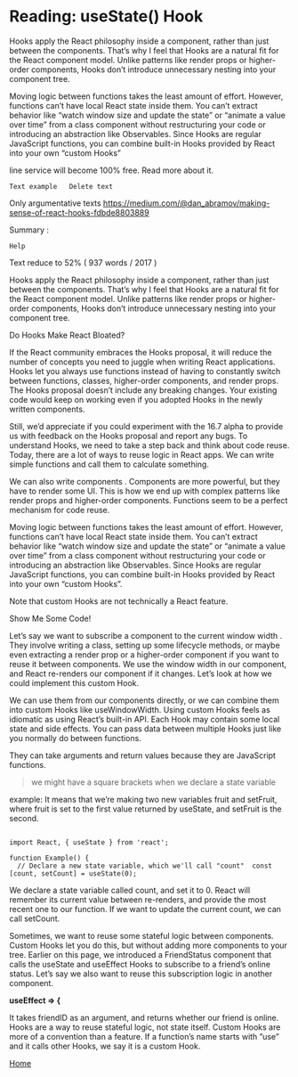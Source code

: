 # Reading: useState() Hook

Hooks apply the React philosophy inside a component, rather than just between the components. That’s why I feel that Hooks are a natural fit for the React component model. Unlike patterns like render props or higher-order components, Hooks don’t introduce unnecessary nesting into your component tree.

Moving logic between functions takes the least amount of effort. However, functions can’t have local React state inside them. You can’t extract behavior like “watch window size and update the state” or “animate a value over time” from a class component without restructuring your code or introducing an abstraction like Observables. Since Hooks are regular JavaScript functions, you can combine built-in Hooks provided by React into your own “custom Hooks”

line service will become 100% free. Read more about it.

    Text example   Delete text

Only argumentative texts
https://medium.com/@dan_abramov/making-sense-of-react-hooks-fdbde8803889
 
Summary :
	
	Help

Text reduce to 52% ( 937 words / 2017 )

Hooks apply the React philosophy inside a component, rather than just between the components. That’s why I feel that Hooks are a natural fit for the React component model. Unlike patterns like render props or higher-order components, Hooks don’t introduce unnecessary nesting into your component tree.

Do Hooks Make React Bloated?

If the React community embraces the Hooks proposal, it will reduce the number of concepts you need to juggle when writing React applications. Hooks let you always use functions instead of having to constantly switch between functions, classes, higher-order components, and render props. The Hooks proposal doesn’t include any breaking changes. Your existing code would keep on working even if you adopted Hooks in the newly written components.

Still, we’d appreciate if you could experiment with the 16.7 alpha to provide us with feedback on the Hooks proposal and report any bugs. To understand Hooks, we need to take a step back and think about code reuse. Today, there are a lot of ways to reuse logic in React apps. We can write simple functions and call them to calculate something.

We can also write components . Components are more powerful, but they have to render some UI. This is how we end up with complex patterns like render props and higher-order components. Functions seem to be a perfect mechanism for code reuse.

Moving logic between functions takes the least amount of effort. However, functions can’t have local React state inside them. You can’t extract behavior like “watch window size and update the state” or “animate a value over time” from a class component without restructuring your code or introducing an abstraction like Observables. Since Hooks are regular JavaScript functions, you can combine built-in Hooks provided by React into your own “custom Hooks”.

Note that custom Hooks are not technically a React feature.

Show Me Some Code!

Let’s say we want to subscribe a component to the current window width . They involve writing a class, setting up some lifecycle methods, or maybe even extracting a render prop or a higher-order component if you want to reuse it between components. We use the window width in our component, and React re-renders our component if it changes. Let’s look at how we could implement this custom Hook.

We can use them from our components directly, or we can combine them into custom Hooks like useWindowWidth. Using custom Hooks feels as idiomatic as using React’s built-in API. Each Hook may contain some local state and side effects. You can pass data between multiple Hooks just like you normally do between functions.

They can take arguments and return values because they are JavaScript functions.


> we might have a square brackets when we declare a state variable

example: It means that we’re making two new variables fruit and setFruit, where fruit is set to the first value returned by useState, and setFruit is the second.

``` React

import React, { useState } from 'react';

function Example() {
  // Declare a new state variable, which we'll call "count"  const [count, setCount] = useState(0);

```

We declare a state variable called count, and set it to 0. React will remember its current value between re-renders, and provide the most recent one to our function. If we want to update the current count, we can call setCount.

Sometimes, we want to reuse some stateful logic between components. Custom Hooks let you do this, but without adding more components to your tree. Earlier on this page, we introduced a FriendStatus component that calls the useState and useEffect Hooks to subscribe to a friend’s online status. Let’s say we also want to reuse this subscription logic in another component.

**useEffect => {**

It takes friendID as an argument, and returns whether our friend is online. Hooks are a way to reuse stateful logic, not state itself. Custom Hooks are more of a convention than a feature. If a function’s name starts with ”use” and it calls other Hooks, we say it is a custom Hook. 

[Home](../README.md)
